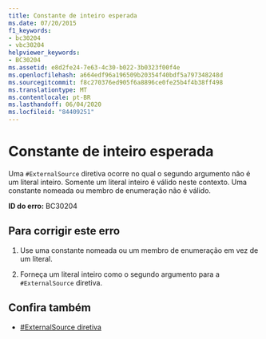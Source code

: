 ```yaml
---
title: Constante de inteiro esperada
ms.date: 07/20/2015
f1_keywords:
- bc30204
- vbc30204
helpviewer_keywords:
- BC30204
ms.assetid: e8d2fe24-7e63-4c30-b022-3b0323f00f4e
ms.openlocfilehash: a664edf96a196509b20354f40bdf5a797348248d
ms.sourcegitcommit: f8c270376ed905f6a8896ce0fe25b4f4b38ff498
ms.translationtype: MT
ms.contentlocale: pt-BR
ms.lasthandoff: 06/04/2020
ms.locfileid: "84409251"
---
```

# <a name="integer-constant-expected"></a>Constante de inteiro esperada
Uma `#ExternalSource` diretiva ocorre no qual o segundo argumento não é um literal inteiro. Somente um literal inteiro é válido neste contexto. Uma constante nomeada ou membro de enumeração não é válido.  
  
 **ID do erro:** BC30204  
  
## <a name="to-correct-this-error"></a>Para corrigir este erro  
  
1. Use uma constante nomeada ou um membro de enumeração em vez de um literal.  
  
2. Forneça um literal inteiro como o segundo argumento para a `#ExternalSource` diretiva.  
  
## <a name="see-also"></a>Confira também

- [#ExternalSource diretiva](../language-reference/directives/externalsource-directive.md)
